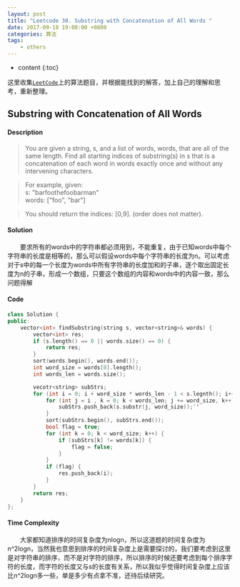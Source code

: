 ```yaml
---
layout: post
title: "Leetcode 30. Substring with Concatenation of All Words "
date: 2017-09-18 19:00:00 +0800 
categories: 算法
tags: 
    - others
---
```

* content
{:toc}

这里收集[`LeetCode`](https://leetcode.com)上的算法题目，并根据能找到的解答，加上自己的理解和思考，重新整理。

<!-- more -->

## Substring with Concatenation of All Words 

#### Description

> You are given a string, s, and a list of words, words, that are all of the same length. Find all starting indices of substring(s) in s that is a concatenation of each word in words exactly once and without any intervening characters.

>For example, given:  
s: "barfoothefoobarman"  
words: ["foo", "bar"]

>You should return the indices: [0,9].
(order does not matter).  

#### Solution

&emsp;&emsp;要求所有的words中的字符串都必须用到，不能重复，由于已知words中每个字符串的长度是相等的，那么可以假设words中每个字符串的长度为n。可以考虑对于s中的每一个长度为words中所有字符串的长度加和的子串，逐个取出固定长度为n的子串，形成一个数组，只要这个数组的内容和words中的内容一致，那么问题得解

#### Code

```cpp
class Solution {
public:
    vector<int> findSubstring(string s, vector<string>& words) {
        vector<int> res;
        if (s.length() == 0 || words.size() == 0) {
            return res;
        }
        sort(words.begin(), words.end());
        int word_size = words[0].length();
        int words_len = words.size();

        vecotr<string> subStrs;
        for (int i = 0; i + word_size * words_len - 1 < s.legnth(); i++) {
            for (int j = i , k = 0; k < words_len; j += word_size, k++) {
                subStrs.push_back(s.substr(j, word_size));''
            }
            sort(subStrs.begin(), subStrs.end());
            bool flag = true;
            for (int k = 0; k < word_size; k++) {
                if (subStrs[k] != words[k]) {
                    flag = false;
                }
            }
            if (flag) {
                res.push_back(i);
            }
        }
        return res;
    }
};
```

#### Time Complexity

&emsp;&emsp;大家都知道排序的时间复杂度为nlogn，所以这道题的时间复杂度为n^2logn，当然我也意思到排序的时间复杂度上是需要探讨的，我们要考虑到这里是对字符串的排序，而不是对字符的排序，所以排序的时候还要考虑到每个排序字符的长度，而字符的长度又与s的长度有关系，所以我似乎觉得时间复杂度上应该比n^2logn多一些，单是多少有点拿不准，还待后续研究。 